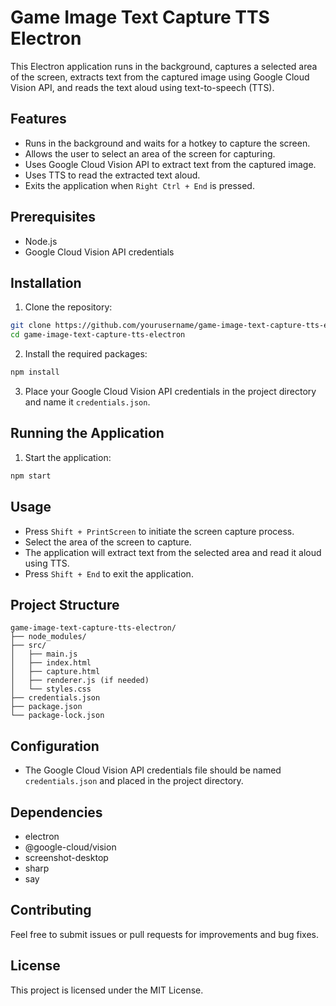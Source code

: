 # Game Image Text Capture TTS Electron

This Electron application runs in the background, captures a selected area of the screen, extracts text from the captured image using Google Cloud Vision API, and reads the text aloud using text-to-speech (TTS).

## Features

- Runs in the background and waits for a hotkey to capture the screen.
- Allows the user to select an area of the screen for capturing.
- Uses Google Cloud Vision API to extract text from the captured image.
- Uses TTS to read the extracted text aloud.
- Exits the application when `Right Ctrl + End` is pressed.

## Prerequisites

- Node.js
- Google Cloud Vision API credentials

## Installation

1. Clone the repository:

```bash
git clone https://github.com/yourusername/game-image-text-capture-tts-electron.git
cd game-image-text-capture-tts-electron
```

2. Install the required packages:

```bash
npm install
```

3. Place your Google Cloud Vision API credentials in the project directory and name it `credentials.json`.

## Running the Application

1. Start the application:

```bash
npm start
```

## Usage

- Press `Shift + PrintScreen` to initiate the screen capture process.
- Select the area of the screen to capture.
- The application will extract text from the selected area and read it aloud using TTS.
- Press `Shift + End` to exit the application.

## Project Structure

```
game-image-text-capture-tts-electron/
├── node_modules/
├── src/
│   ├── main.js
│   ├── index.html
│   ├── capture.html
│   ├── renderer.js (if needed)
│   └── styles.css
├── credentials.json
├── package.json
└── package-lock.json
```

## Configuration

- The Google Cloud Vision API credentials file should be named `credentials.json` and placed in the project directory.

## Dependencies

- electron
- @google-cloud/vision
- screenshot-desktop
- sharp
- say

## Contributing

Feel free to submit issues or pull requests for improvements and bug fixes.

## License

This project is licensed under the MIT License.
